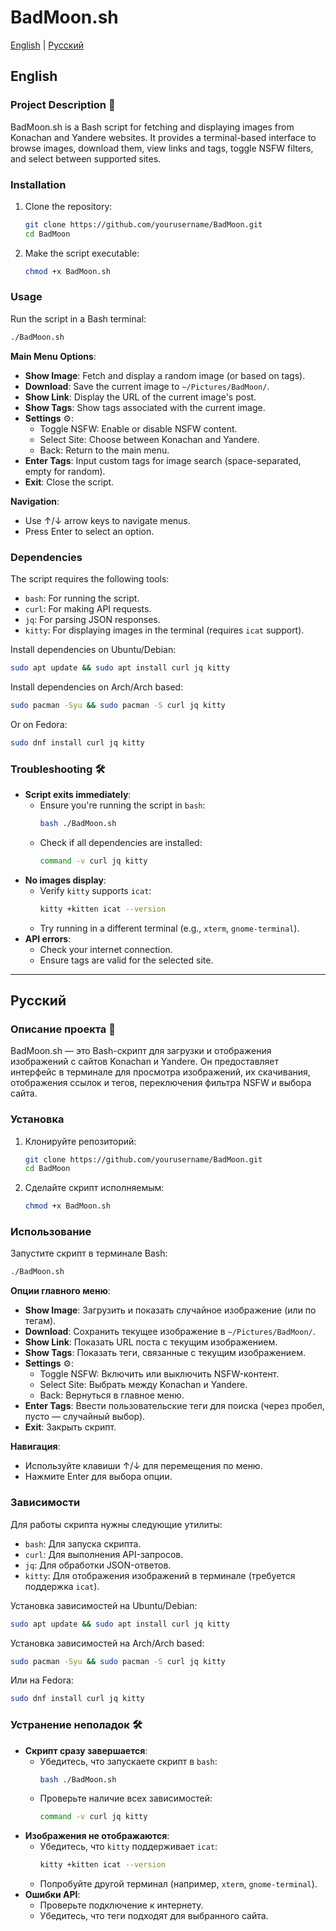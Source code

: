 # BadMoon.sh

[English](#English) | [Русский](#Русский)



## English

### Project Description 📜

BadMoon.sh is a Bash script for fetching and displaying images from Konachan and Yandere websites. It provides a terminal-based interface to browse images, download them, view links and tags, toggle NSFW filters, and select between supported sites.

### Installation

1. Clone the repository:
   ```bash
   git clone https://github.com/yourusername/BadMoon.git
   cd BadMoon
   ```
2. Make the script executable:
   ```bash
   chmod +x BadMoon.sh
   ```

### Usage

Run the script in a Bash terminal:
```bash
./BadMoon.sh
```

**Main Menu Options**:
- **Show Image**: Fetch and display a random image (or based on tags).
- **Download**: Save the current image to `~/Pictures/BadMoon/`.
- **Show Link**: Display the URL of the current image's post.
- **Show Tags**: Show tags associated with the current image.
- **Settings** ⚙️:
  - Toggle NSFW: Enable or disable NSFW content.
  - Select Site: Choose between Konachan and Yandere.
  - Back: Return to the main menu.
- **Enter Tags**: Input custom tags for image search (space-separated, empty for random).
- **Exit**: Close the script.

**Navigation**:
- Use ↑/↓ arrow keys to navigate menus.
- Press Enter to select an option.

### Dependencies

The script requires the following tools:
- `bash`: For running the script.
- `curl`: For making API requests.
- `jq`: For parsing JSON responses.
- `kitty`: For displaying images in the terminal (requires `icat` support).

Install dependencies on Ubuntu/Debian:
```bash
sudo apt update && sudo apt install curl jq kitty
```

Install dependencies on Arch/Arch based:
```bash
sudo pacman -Syu && sudo pacman -S curl jq kitty
```

Or on Fedora:
```bash
sudo dnf install curl jq kitty
```

### Troubleshooting 🛠️

- **Script exits immediately**:
  - Ensure you're running the script in `bash`:
    ```bash
    bash ./BadMoon.sh
    ```
  - Check if all dependencies are installed:
    ```bash
    command -v curl jq kitty
    ```
- **No images display**:
  - Verify `kitty` supports `icat`:
    ```bash
    kitty +kitten icat --version
    ```
  - Try running in a different terminal (e.g., `xterm`, `gnome-terminal`).
- **API errors**:
  - Check your internet connection.
  - Ensure tags are valid for the selected site.

---

## Русский

### Описание проекта 📜

BadMoon.sh — это Bash-скрипт для загрузки и отображения изображений с сайтов Konachan и Yandere. Он предоставляет интерфейс в терминале для просмотра изображений, их скачивания, отображения ссылок и тегов, переключения фильтра NSFW и выбора сайта.

### Установка

1. Клонируйте репозиторий:
   ```bash
   git clone https://github.com/yourusername/BadMoon.git
   cd BadMoon
   ```
2. Сделайте скрипт исполняемым:
   ```bash
   chmod +x BadMoon.sh
   ```

### Использование

Запустите скрипт в терминале Bash:
```bash
./BadMoon.sh
```

**Опции главного меню**:
- **Show Image**: Загрузить и показать случайное изображение (или по тегам).
- **Download**: Сохранить текущее изображение в `~/Pictures/BadMoon/`.
- **Show Link**: Показать URL поста с текущим изображением.
- **Show Tags**: Показать теги, связанные с текущим изображением.
- **Settings** ⚙️:
  - Toggle NSFW: Включить или выключить NSFW-контент.
  - Select Site: Выбрать между Konachan и Yandere.
  - Back: Вернуться в главное меню.
- **Enter Tags**: Ввести пользовательские теги для поиска (через пробел, пусто — случайный выбор).
- **Exit**: Закрыть скрипт.

**Навигация**:
- Используйте клавиши ↑/↓ для перемещения по меню.
- Нажмите Enter для выбора опции.

### Зависимости

Для работы скрипта нужны следующие утилиты:
- `bash`: Для запуска скрипта.
- `curl`: Для выполнения API-запросов.
- `jq`: Для обработки JSON-ответов.
- `kitty`: Для отображения изображений в терминале (требуется поддержка `icat`).

Установка зависимостей на Ubuntu/Debian:
```bash
sudo apt update && sudo apt install curl jq kitty
```

Установка зависимостей на Arch/Arch based:
```bash
sudo pacman -Syu && sudo pacman -S curl jq kitty
```

Или на Fedora:
```bash
sudo dnf install curl jq kitty
```

### Устранение неполадок 🛠️

- **Скрипт сразу завершается**:
  - Убедитесь, что запускаете скрипт в `bash`:
    ```bash
    bash ./BadMoon.sh
    ```
  - Проверьте наличие всех зависимостей:
    ```bash
    command -v curl jq kitty
    ```
- **Изображения не отображаются**:
  - Убедитесь, что `kitty` поддерживает `icat`:
    ```bash
    kitty +kitten icat --version
    ```
  - Попробуйте другой терминал (например, `xterm`, `gnome-terminal`).
- **Ошибки API**:
  - Проверьте подключение к интернету.
  - Убедитесь, что теги подходят для выбранного сайта.
